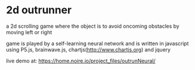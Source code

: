 # 2d outrunner

a 2d scrolling game where the object is to avoid oncoming obstacles by moving left or right

game is played by a self-learning neural network and is written in javascript using P5.js, brainwave.js, chartjs(http://www.chartjs.org) and jquery

live demo at: https://home.noire.io/project_files/outrunNeural/